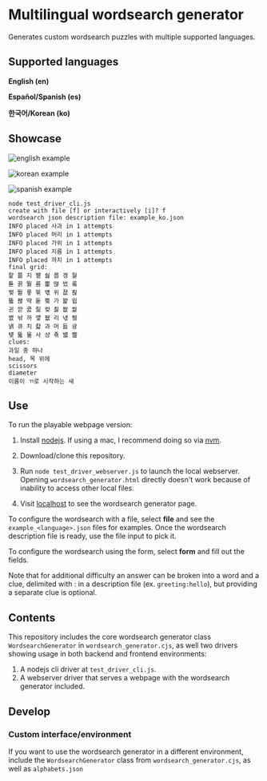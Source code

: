 # Multilingual wordsearch generator

Generates custom wordsearch puzzles with multiple supported languages.

## Supported languages

**English (en)**

**Español/Spanish (es)**

**한국어/Korean (ko)**

## Showcase

![english example](docs/img/wordsearch\_webpage\_en.png)

![korean example](docs/img/wordsearch\_webpage\_ko.png)

![spanish example](docs/img/wordsearch\_webpage\_es.png)

```
node test_driver_cli.js 
create with file [f] or interactively [i]? f
wordsearch json description file: example_ko.json
INFO placed 사과 in 1 attempts
INFO placed 머리 in 1 attempts
INFO placed 가위 in 1 attempts
INFO placed 지름 in 1 attempts
INFO placed 까치 in 1 attempts
final grid:
랉 쬶 지 퍹 쉂 룹 겡 뒅
툗 꼵 뛑 름 뽍 뗞 벘 뤀
쩢 뛑 뤃 붂 얛 위 졊 뢵
뜗 좮 땩 둩 뿤 가 봝 윕
귄 깓 콠 릶 컺 쵫 뫖 꿡
몘 놖 까 먷 쥆 리 냯 퓅
녥 큐 치 캷 과 머 듨 귱
턪 뜗 몲 사 샹 죢 뱳 쪮
clues:
과일 중 하나
head, 목 위에
scissors
diameter
이름이 ㄲ로 시작하는 새
```

## Use

To run the playable webpage version:

1. Install [nodejs](https://nodejs.org). If using a mac, I recommend doing so via [nvm](https://github.com/nvm-sh/nvm).

2. Download/clone this repository.

3. Run `node test_driver_webserver.js` to launch the local webserver. Opening `wordsearch_generator.html` directly doesn't work because of inability to access other local files.

4. Visit [localhost](http://localhost) to see the wordsearch generator page.

To configure the wordsearch with a file, select **file** 
and see the `example_<language>.json` files
for examples. Once the wordsearch description file is ready, use the file input
to pick it.

To configure the wordsearch using the form, select **form** and fill out the
fields.

Note that for additional difficulty an answer can be broken into a word and a clue,
delimited with : in a description file (ex. `greeting:hello`), but providing
a separate clue is optional.

## Contents

This repository includes the core wordsearch generator class `WordsearchGenerator` in `wordsearch_generator.cjs`,
as well two drivers showing usage in both backend and frontend environments:

1. A nodejs cli driver at `test_driver_cli.js`.
2. A webserver driver that serves a webpage with the wordsearch generator included.

## Develop

### Custom interface/environment

If you want to use the wordsearch generator in a different environment, include the `WordsearchGenerator`
class from `wordsearch_generator.cjs`, as well as `alphabets.json`
